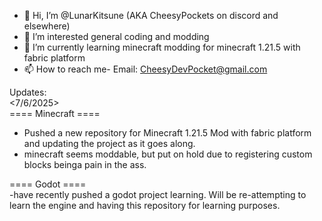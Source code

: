 - 👋 Hi, I’m @LunarKitsune (AKA CheesyPockets on discord and elsewhere)
- 👀 I’m interested general coding and modding
- 🌱 I’m currently learning minecraft modding for minecraft  1.21.5 with fabric platform
- 📫 How to reach me- Email: CheesyDevPocket@gmail.com

Updates:  
<7/6/2025>  
==== Minecraft ====
 - Pushed a new repository for Minecraft 1.21.5 Mod with fabric platform and updating the project as it goes along. 
 - minecraft seems moddable, but put on hold due to registering custom blocks beinga pain in the ass.

==== Godot ==== <br>
-have recently pushed a godot project learning. Will be re-attempting to learn the engine and having this repository for learning purposes. 
   
<!---
LunarKitsune/LunarKitsune is a ✨ special ✨ repository because its `README.md` (this file) appears on your GitHub profile.
You can click the Preview link to take a look at your changes.
--->
